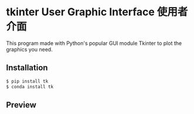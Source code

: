 # tkinter User Graphic Interface 使用者介面
This program made with Python's popular GUI module Tkinter to plot the graphics you need.

## Installation
```Python
$ pip install tk
$ conda install tk
```

## Preview

